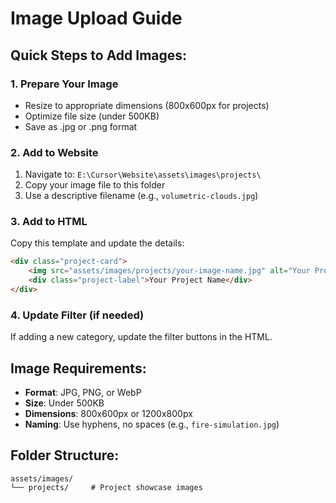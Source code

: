# Image Upload Guide

## Quick Steps to Add Images:

### 1. Prepare Your Image
- Resize to appropriate dimensions (800x600px for projects)
- Optimize file size (under 500KB)
- Save as .jpg or .png format

### 2. Add to Website
1. Navigate to: `E:\Cursor\Website\assets\images\projects\`
2. Copy your image file to this folder
3. Use a descriptive filename (e.g., `volumetric-clouds.jpg`)

### 3. Add to HTML
Copy this template and update the details:

```html
<div class="project-card">
    <img src="assets/images/projects/your-image-name.jpg" alt="Your Project Description">
    <div class="project-label">Your Project Name</div>
</div>
```

### 4. Update Filter (if needed)
If adding a new category, update the filter buttons in the HTML.

## Image Requirements:
- **Format**: JPG, PNG, or WebP
- **Size**: Under 500KB
- **Dimensions**: 800x600px or 1200x800px
- **Naming**: Use hyphens, no spaces (e.g., `fire-simulation.jpg`)

## Folder Structure:
```
assets/images/
└── projects/     # Project showcase images
``` 